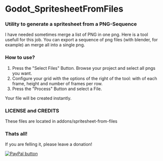 # Godot_SpritesheetFromFiles
### Utility to generate a spritesheet from a PNG-Sequence

I have needed sometimes merge a list of PNG in one png.
Here is a tool usefull for this job.
You can export a sequence of png files (with blender, for example) an merge all into a single png.

### How to use?

1. Press the "Select Files" Button. Browse your project and select all pngs you want.
1. Configure your grid with the options of the right of the tool: with of each frame, height and number of frames per row.
1. Press the "Process" Button and select a File.

Your file will be created instantly.

### LICENSE and CREDITS
These files are located in addons/spritesheet-from-files

### Thats all!
If you are felling it, please leave a donation!

[![PayPal button](https://www.paypalobjects.com/en_US/i/btn/btn_donate_LG.gif)](https://www.paypal.me/davidkbd)



